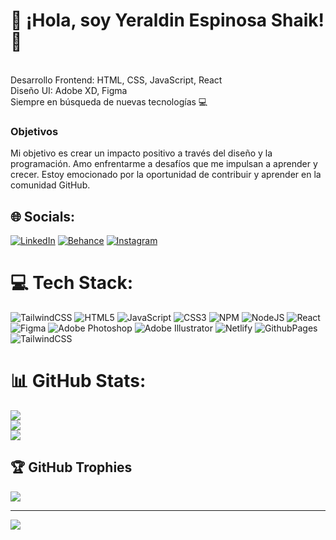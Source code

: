 
# 💫 ¡Hola, soy Yeraldin Espinosa Shaik! 👋
<br>Desarrollo Frontend: HTML, CSS, JavaScript, React<br>Diseño UI: Adobe XD, Figma<br>Siempre en búsqueda de nuevas tecnologías 💻<br>

### Objetivos
Mi objetivo es crear un impacto positivo a través del diseño y la programación. Amo enfrentarme a desafíos que me impulsan a aprender y crecer. Estoy emocionado por la oportunidad de contribuir y aprender en la comunidad GitHub.

## 🌐 Socials:
[![LinkedIn](https://img.shields.io/badge/LinkedIn-%230077B5.svg?logo=linkedin&logoColor=white)](https://linkedin.com/in/yeraldinespinosa) 
[![Behance](https://img.shields.io/badge/Behance-1769ff?logo=behance&logoColor=white)](https://behance.net/yeraldiespinos) [![Instagram](https://img.shields.io/badge/Instagram-%23E4405F.svg?logo=Instagram&logoColor=white)](https://instagram.com/yeraldinshaik) 

# 💻 Tech Stack:
![TailwindCSS](https://img.shields.io/badge/tailwindcss-%2338B2AC.svg?style=for-the-badge&logo=tailwind-css&logoColor=white) ![HTML5](https://img.shields.io/badge/html5-%23E34F26.svg?style=for-the-badge&logo=html5&logoColor=white) ![JavaScript](https://img.shields.io/badge/javascript-%23323330.svg?style=for-the-badge&logo=javascript&logoColor=%23F7DF1E) ![CSS3](https://img.shields.io/badge/css3-%231572B6.svg?style=for-the-badge&logo=css3&logoColor=white) ![NPM](https://img.shields.io/badge/NPM-%23CB3837.svg?style=for-the-badge&logo=npm&logoColor=white) ![NodeJS](https://img.shields.io/badge/node.js-6DA55F?style=for-the-badge&logo=node.js&logoColor=white) ![React](https://img.shields.io/badge/react-%2320232a.svg?style=for-the-badge&logo=react&logoColor=%2361DAFB) ![Figma](https://img.shields.io/badge/figma-%23F24E1E.svg?style=for-the-badge&logo=figma&logoColor=white) ![Adobe Photoshop](https://img.shields.io/badge/adobe%20photoshop-%2331A8FF.svg?style=for-the-badge&logo=adobe%20photoshop&logoColor=white) ![Adobe Illustrator](https://img.shields.io/badge/adobe%20illustrator-%23FF9A00.svg?style=for-the-badge&logo=adobe%20illustrator&logoColor=white) ![Netlify](https://img.shields.io/badge/netlify-%23000000.svg?style=for-the-badge&logo=netlify&logoColor=#00C7B7) ![GithubPages](https://img.shields.io/badge/github%20pages-121013?style=for-the-badge&logo=github&logoColor=white) ![TailwindCSS](https://img.shields.io/badge/tailwindcss-%2338B2AC.svg?style=for-the-badge&logo=tailwind-css&logoColor=white)
# 📊 GitHub Stats:
![](https://github-readme-stats.vercel.app/api?username=YeralShaik&theme=dark&hide_border=false&include_all_commits=false&count_private=false)<br/>
![](https://github-readme-streak-stats.herokuapp.com/?user=YeralShaik&theme=dark&hide_border=false)<br/>
![](https://github-readme-stats.vercel.app/api/top-langs/?username=YeralShaik&theme=dark&hide_border=false&include_all_commits=false&count_private=false&layout=compact)

## 🏆 GitHub Trophies
![](https://github-profile-trophy.vercel.app/?username=YeralShaik&theme=dracula&no-frame=false&no-bg=true&margin-w=4)

---
[![](https://visitcount.itsvg.in/api?id=YeralShaik&icon=4&color=0)](https://visitcount.itsvg.in)

<!-- Proudly created with GPRM ( https://gprm.itsvg.in ) -->
